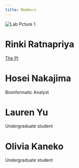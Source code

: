```yaml
---
title: Members
---
```


![Lab Pcture 1](/labpic1.jpeg)


# Rinki Ratnapriya
[The PI](../content/members/2022-03-11-rinki-ratnapriya/index.md)


# Hosei Nakajima
Bioinformatic Analyst


# Lauren Yu
Undergraduate student


# Olivia Kaneko
Undergraduate student